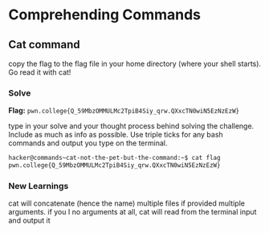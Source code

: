 # Comprehending Commands

## Cat command
copy the flag to the flag file in your home directory (where your shell starts). Go read it with cat!

### Solve
**Flag:** `pwn.college{Q_59MbzOMMULMc2TpiB4Siy_qrw.QXxcTN0wiN5EzNzEzW}`

type in your solve and your thought process behind solving the challenge. Include as much as info as possible. Use triple ticks for any bash commands and output you type on the terminal.

```bash
hacker@commands~cat-not-the-pet-but-the-command:~$ cat flag
pwn.college{Q_59MbzOMMULMc2TpiB4Siy_qrw.QXxcTN0wiN5EzNzEzW}
```

### New Learnings
cat will concatenate (hence the name) multiple files if provided multiple arguments. if you I no arguments at all, cat will read from the terminal input and output it

